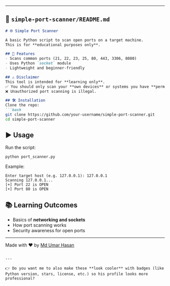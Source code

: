 

---

## 📂 `simple-port-scanner/README.md`

```markdown
# 🌐 Simple Port Scanner

A basic Python script to scan open ports on a target machine.  
This is for **educational purposes only**.

## 🚀 Features
- Scans common ports (21, 22, 23, 25, 80, 443, 3306, 8080)
- Uses Python `socket` module
- Lightweight and beginner-friendly

## ⚠️ Disclaimer
This tool is intended for **learning only**.  
✅ You should only scan your **own devices** or systems you have **permission** to test.  
❌ Unauthorized port scanning is illegal.

## 🛠️ Installation
Clone the repo:
```bash
git clone https://github.com/your-username/simple-port-scanner.git
cd simple-port-scanner
````

## ▶️ Usage

Run the script:

```bash
python port_scanner.py
```

Example:

```
Enter target host (e.g. 127.0.0.1): 127.0.0.1
Scanning 127.0.0.1...
[+] Port 22 is OPEN
[+] Port 80 is OPEN
```

## 📚 Learning Outcomes

* Basics of **networking and sockets**
* How port scanning works
* Security awareness for open ports

---

Made with ❤️ by [Md Umar Hasan](https://github.com/your-username)

```

---

👉 Do you want me to also make these **look cooler** with badges (like Python version, stars, license, etc.) so his profile looks more professional?
```

